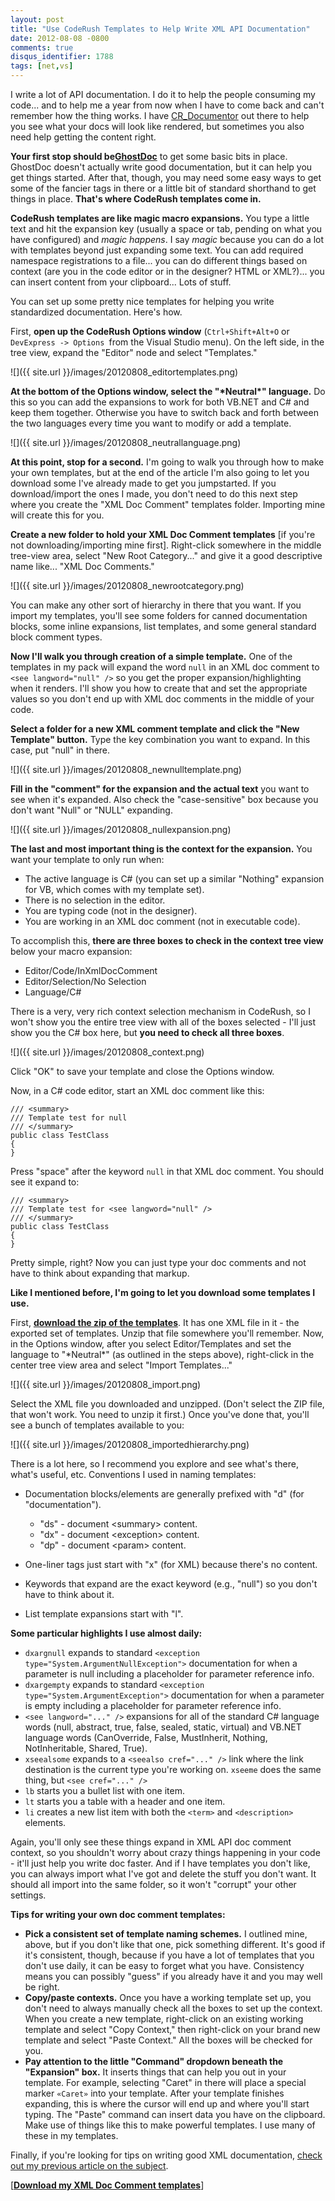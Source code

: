 ```yaml
---
layout: post
title: "Use CodeRush Templates to Help Write XML API Documentation"
date: 2012-08-08 -0800
comments: true
disqus_identifier: 1788
tags: [net,vs]
---
```

I write a lot of API documentation. I do it to help the people consuming
my code... and to help me a year from now when I have to come back and
can't remember how the thing works. I have
[CR_Documentor](http://cr-documentor.googlecode.com) out there to help
you see what your docs will look like rendered, but sometimes you also
need help getting the content right.

**Your first stop should
be**[**GhostDoc**](http://submain.com/products/ghostdoc.aspx) to get
some basic bits in place. GhostDoc doesn't actually write good
documentation, but it can help you get things started. After that,
though, you may need some easy ways to get some of the fancier tags in
there or a little bit of standard shorthand to get things in place.
**That's where CodeRush templates come in.**

**CodeRush templates are like magic macro expansions.** You type a
little text and hit the expansion key (usually a space or tab, pending
on what you have configured) and *magic happens*. I say *magic* because
you can do a lot with templates beyond just expanding some text. You can
add required namespace registrations to a file... you can do different
things based on context (are you in the code editor or in the designer?
HTML or XML?)... you can insert content from your clipboard... Lots of
stuff.

You can set up some pretty nice templates for helping you write
standardized documentation. Here's how.

First, **open up the CodeRush Options window** (`Ctrl+Shift+Alt+O` or
`DevExpress -> Options `from the Visual Studio menu). On the left side,
in the tree view, expand the "Editor" node and select "Templates."

![]({{ site.url }}/images/20120808_editortemplates.png)

**At the bottom of the Options window, select the "\*Neutral\*"
language.** Do this so you can add the expansions to work for both
VB.NET and C# and keep them together. Otherwise you have to switch back
and forth between the two languages every time you want to modify or add
a template.

![]({{ site.url }}/images/20120808_neutrallanguage.png)

**At this point, stop for a second.** I'm going to walk you through how
to make your own templates, but at the end of the article I'm also going
to let you download some I've already made to get you jumpstarted. If
you download/import the ones I made, you don't need to do this next step
where you create the "XML Doc Comment" templates folder. Importing mine
will create this for you.

**Create a new folder to hold your XML Doc Comment templates** [if
you're not downloading/importing mine first]. Right-click somewhere in
the middle tree-view area, select "New Root Category..." and give it a
good descriptive name like... "XML Doc Comments."

![]({{ site.url }}/images/20120808_newrootcategory.png)

You can make any other sort of hierarchy in there that you want. If you
import my templates, you'll see some folders for canned documentation
blocks, some inline expansions, list templates, and some general
standard block comment types.

**Now I'll walk you through creation of a simple template.** One of the
templates in my pack will expand the word `null` in an XML doc comment
to `<see langword="null" />` so you get the proper
expansion/highlighting when it renders. I'll show you how to create that
and set the appropriate values so you don't end up with XML doc comments
in the middle of your code.

**Select a folder for a new XML comment template and click the "New
Template" button.** Type the key combination you want to expand. In this
case, put "null" in there.

![]({{ site.url }}/images/20120808_newnulltemplate.png)

**Fill in the "comment" for the expansion and the actual text** you want
to see when it's expanded. Also check the "case-sensitive" box because
you don't want "Null" or "NULL" expanding.

![]({{ site.url }}/images/20120808_nullexpansion.png)

**The last and most important thing is the context for the expansion.**
You want your template to only run when:

-   The active language is C# (you can set up a similar "Nothing"
    expansion for VB, which comes with my template set).
-   There is no selection in the editor.
-   You are typing code (not in the designer).
-   You are working in an XML doc comment (not in executable code).

To accomplish this, **there are three boxes to check in the context tree
view** below your macro expansion:

-   Editor/Code/InXmlDocComment
-   Editor/Selection/No Selection
-   Language/C#

There is a very, very rich context selection mechanism in CodeRush, so I
won't show you the entire tree view with all of the boxes selected -
I'll just show you the C# box here, but **you need to check all three
boxes**.

![]({{ site.url }}/images/20120808_context.png)

Click "OK" to save your template and close the Options window.

Now, in a C# code editor, start an XML doc comment like this:

    /// <summary>
    /// Template test for null
    /// </summary>
    public class TestClass
    {
    }

Press "space" after the keyword `null` in that XML doc comment. You
should see it expand to:

    /// <summary>
    /// Template test for <see langword="null" />
    /// </summary>
    public class TestClass
    {
    }

Pretty simple, right? Now you can just type your doc comments and not
have to think about expanding that markup.

**Like I mentioned before, I'm going to let you download some templates
I use.**

First, **[download the zip of the
templates](https://onedrive.live.com/redir?resid=C2CB832A5EC9B707!45343&authkey=!AFpQ7GE3ktgUhx8&ithint=file%2czip)**.
It has one XML file in it - the exported set of templates. Unzip that
file somewhere you'll remember. Now, in the Options window, after you
select Editor/Templates and set the language to "\*Neutral\*" (as
outlined in the steps above), right-click in the center tree view area
and select "Import Templates..."

![]({{ site.url }}/images/20120808_import.png)

Select the XML file you downloaded and unzipped. (Don't select the ZIP
file, that won't work. You need to unzip it first.) Once you've done
that, you'll see a bunch of templates available to you:

![]({{ site.url }}/images/20120808_importedhierarchy.png)

There is a lot here, so I recommend you explore and see what's there,
what's useful, etc. Conventions I used in naming templates:

-   Documentation blocks/elements are generally prefixed with "d" (for
    "documentation").
    -   "ds" - document \<summary\> content.
    -   "dx" - document \<exception\> content.
    -   "dp" - document \<param\> content.

-   One-liner tags just start with "x" (for XML) because there's no
    content.
-   Keywords that expand are the exact keyword (e.g., "null") so you
    don't have to think about it.
-   List template expansions start with "l".

**Some particular highlights I use almost daily:**

-   `dxargnull` expands to standard
    `<exception type="System.ArgumentNullException">` documentation for
    when a parameter is null including a placeholder for parameter
    reference info.
-   `dxargempty` expands to standard
    `<exception type="System.ArgumentException">` documentation for when
    a parameter is empty including a placeholder for parameter reference
    info.
-   `<see langword="..." />` expansions for all of the standard C#
    language words (null, abstract, true, false, sealed, static,
    virtual) and VB.NET language words (CanOverride, False, MustInherit,
    Nothing, NotInheritable, Shared, True).
-   `xseealsome` expands to a `<seealso cref="..." />` link where the
    link destination is the current type you're working on. `xseeme`
    does the same thing, but `<see cref="..." />`
-   `lb` starts you a bullet list with one item.
-   `lt` starts you a table with a header and one item.
-   `li` creates a new list item with both the `<term>` and
    `<description>` elements.

Again, you'll only see these things expand in XML API doc comment
context, so you shouldn't worry about crazy things happening in your
code - it'll just help you write doc faster. And if I have templates you
don't like, you can always import what I've got and delete the stuff you
don't want. It should all import into the same folder, so it won't
"corrupt" your other settings.

**Tips for writing your own doc comment templates:**

-   **Pick a consistent set of template naming schemes.** I outlined
    mine, above, but if you don't like that one, pick something
    different. It's good if it's consistent, though, because if you have
    a lot of templates that you don't use daily, it can be easy to
    forget what you have. Consistency means you can possibly "guess" if
    you already have it and you may well be right.
-   **Copy/paste contexts.** Once you have a working template set up,
    you don't need to always manually check all the boxes to set up the
    context. When you create a new template, right-click on an existing
    working template and select "Copy Context," then right-click on your
    brand new template and select "Paste Context." All the boxes will be
    checked for you.
-   **Pay attention to the little "Command" dropdown beneath the
    "Expansion" box.** It inserts things that can help you out in your
    template. For example, selecting "Caret" in there will place a
    special marker `«Caret»` into your template. After your template
    finishes expanding, this is where the cursor will end up and where
    you'll start typing. The "Paste" command can insert data you have on
    the clipboard. Make use of things like this to make powerful
    templates. I use many of these in my templates.

Finally, if you're looking for tips on writing good XML documentation,
[check out my previous article on the
subject](/archive/2007/11/14/on-writing-good-xml-documentation-comments.aspx).

[[**Download my XML Doc Comment
templates**](https://onedrive.live.com/redir?resid=C2CB832A5EC9B707!45343&authkey=!AFpQ7GE3ktgUhx8&ithint=file%2czip)]

